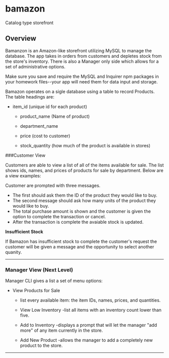 # bamazon
Catalog type storefront

## Overview

Bamanzon is an Amazon-like storefront utilizing MySQL to manage the database. The app takes in orders from customers and depletes stock from the store's inventory. There is also a Manager only side which allows for a set of administrative options.

Make sure you save and require the MySQL and Inquirer npm packages in your homework files--your app will need them for data input and storage.

Bamazon operates on a sigle database using a table to record Products.  The table headings are:

 * item_id (unique id for each product)

   * product_name (Name of product)

   * department_name

   * price (cost to customer)

   * stock_quantity (how much of the product is available in stores)

###Customer View

Customers are able to view a list of all of the items available for sale. The list shows ids, names, and prices of products for sale by department.  Below are a view examples:

Customer are prompted with three messages.
   * The first should ask them the ID of the product they would like to buy.
   * The second message should ask how many units of the product they would like to buy. 
   * The total purchase amount is shown and the customer is given the option to complete the transaction or cancel.
   * After the transaction is complete the avaiable stock is updated.


**Insufficient Stock**

If Bamazon has insufficient stock to complete the customer's request the customer will be given a message and the opportunity to select another quanity.


- - -

### Manager View (Next Level)

Manager CLI gives a list a set of menu options:

  * View Products for Sale
    - list every available item: the item IDs, names, prices, and quantities.

    * View Low Inventory
      -list all items with an inventory count lower than five.
    
    * Add to Inventory
      -displays a prompt that will let the manager "add more" of any item currently in the store.
  
    
    * Add New Product
      -allows the manager to add a completely new product to the store.

- - -


